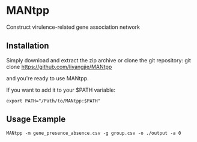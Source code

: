 # MANtpp
Construct virulence-related gene association network
## Installation
Simply download and extract the zip archive or clone the git repository:
   git clone https://github.com/liyangjie/MANtpp

and you're ready to use MANtpp.

If you want to add it to your $PATH variable:

    export PATH="/Path/to/MANtpp:$PATH"

## Usage Example
    MANtpp -m gene_presence_absence.csv -g group.csv -o ./output -a 0
    
